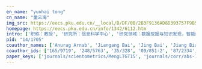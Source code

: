 ```yaml
---
en_name: "yunhai tong"
cn_name: "童云海"
img_src: https://eecs.pku.edu.cn/__local/B/DF/0B/2B3F9136AD8D393757F9B52F936_24FE7044_A619.jpg?e=.jpg
homepage: https://eecs.pku.edu.cn/info/1342/6112.htm
intro: ['职称：教授', '研究所：信息科学中心', '研究领域：数据挖掘与知识发现，智能媒体分析，隐私保护，数字图书馆 ', '办公电话：86-10-62756920', '电子邮件：yhtong@pku.edu.cn', '个人主页：个人主页：http://www.klmp.pku.edu.cn/Faculty/FacultyDetail.aspx?FacultyID=40 ']
pid: "14/1705"
coauthor_names: ['Anurag Arnab', 'Jiangang Bai', 'Jing Bai', 'Jiang Bian 0002', 'Kaigui Bian', 'Yu Bo', 'Lei Chen 0002', 'Yiren Chen', 'Zheng Chen 0001', 'Bin Cui 0001', 'Zhi-Hong Deng', 'Youlin Fang', 'Qiang Fu', 'Wolfgang Glänzel', 'Yuhong Guo', 'Lei Han', 'Bitan Hou', 'Zi Huang', 'Jiawei Jiang', 'Shan Jiang', 'Xiaoyu Kou', 'Kai Lei', 'Xiangtai Li', 'Xihan Li', 'Jiaying Liu 0001', 'Tie-Yan Liu', 'Xinhai Liu', 'Zhongyi Liu', 'Hua Lu 0001', 'Shulei Ma', 'Xiuli Ma', 'Yihuan Mao', 'XiangFeng Meng', 'Ole J. Mengshoel', 'Xiaochuan Ni 0001', 'Yang Ou', 'Yingxia Shao', 'Xiaogang Shi', 'Guinan Su', 'Guohui Sun', 'Jian-Tao Sun', 'Shaohua Tan', 'Shiwei Tang', 'Youdong Tao', 'Philip H. S. Torr', 'Hongding Wang', 'Yang Wang', 'Yujing Wang', 'Zitian Wang', 'Chufan Wu', 'Jin Xu', 'Ning Xu', 'Dongqing Yang', 'Jianjun Yang', 'Kuiyuan Yang', 'Mao Yang', 'Maoke Yang', 'Xianglin Yang', 'Yaming Yang', 'Yunlun Yang', 'Ansheng You', 'Lele Yu', 'Libo Yu', 'Ming Zeng', 'Ce Zhang', 'Chen Zhang', 'Jia Zhang', 'Li Zhang', 'Li Zhang 0040', 'Peng Zhang', 'Quanlu Zhang', 'Weihua Zhang', 'Yan Zhang', 'Yuanxing Zhang', 'Zhipeng Zhang', 'Houlong Zhao', 'Pengyu Zhao', 'Shuai Zhao', 'Lidong Zhou', 'Zhen Zhu']
coauthor_ids: ['165/9719', '248/5763', '35/328', '09/851-2', '87/2334', '70/372', 'c/LeiChen0002', '157/1780', '33/2592-1', '55/5031', '161/4814', '27/3776', '17/1352', '78/3081', '34/5185', '75/2307', '254/2114', '70/6862', '185/1521', '04/2910', '242/9273', '64/9060', '239/4017', '81/4133', '32/197', 'l/TieYanLiu', '50/7049', '46/394', 'l/HuaLu', '169/9978', '11/646', '232/2328', '13/10181', '58/2801', '04/4778', '05/6002', '131/2926', '42/9082', '255/5770', '61/3608', '75/3428', '04/5842', 't/ShiweiTang', '35/615', 't/PhilipHSTorr', '66/527', 'w/YangWang', '16/4075', '46/7299', '262/6501', '97/3265', '04/5856', '65/661', '22/456', '21/7643', '89/1482', '210/5108', '01/2410', '204/3789', '148/9018', '245/9015', '135/5193', '58/1398', '52/2761', '97/919', '94/4084', '80/2266', '89/5992', '89/5992-40', '21/1048', '165/8284', '21/1909', '04/3348', '194/7059', '49/4941', '211/5797', '233/3871', '116/8682', 'z/LidongZhou', '70/5023']
paper_keys: ['journals/scientometrics/MengLTGT15', 'journals/corr/abs-1903-00714', 'journals/prl/YangWOT19', 'journals/corr/abs-1904-01803', 'journals/corr/abs-1909-07229', 'journals/corr/abs-2004-04124', 'journals/corr/abs-2002-10120', 'journals/tkde/ShaoLCHCLTX17', 'journals/jcst/MaTTY04', 'journals/corr/abs-2004-03808', 'journals/tois/JiangTLCLY17', 'journals/corr/abs-1911-09454', 'journals/fcsc/YangTWT14', 'journals/corr/abs-1909-06121', 'journals/jcst/WangTTTYS07', 'journals/corr/abs-1912-10729', 'journals/corr/abs-1907-11830']
---
```

